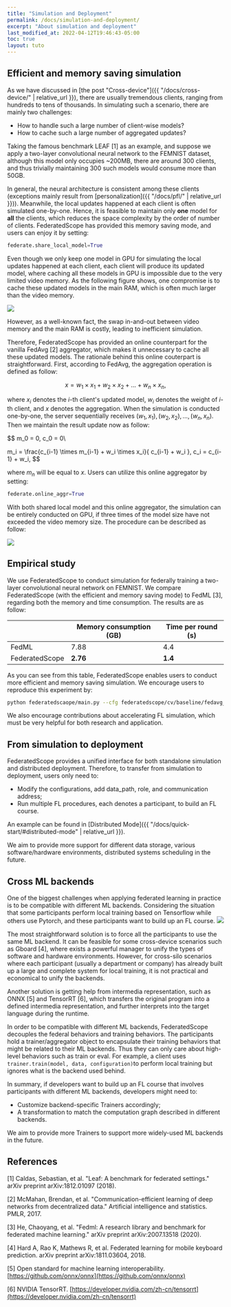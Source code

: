 ```yaml
---
title: "Simulation and Deployment"
permalink: /docs/simulation-and-deployment/
excerpt: "About simulation and deployment"
last_modified_at: 2022-04-12T19:46:43-05:00
toc: true
layout: tuto
---
```


## Efficient and memory saving simulation

As we have discussed in [the post "Cross-device"]({{ "/docs/cross-device/" | relative_url }}), there are usually tremendous clients, ranging from hundreds to tens of thousands. In simulating such a scenario, there are mainly two challenges:

- How to handle such a large number of client-wise models?
- How to cache such a large number of aggregated updates?

Taking the famous benchmark LEAF [1] as an example, and suppose we apply a two-layer convolutional neural network to the FEMNIST dataset, although this model only occupies ~200MB, there are around 300 clients, and thus trivially maintaining 300 such models would consume more than 50GB.

In general, the neural architecture is consistent among these clients (exceptions mainly result from [personalization]({{ "/docs/pfl/" | relative_url }})). Meanwhile, the local updates happened at each client is often simulated one-by-one. Hence, it is feasible to maintain only **one** model for **all** the clients, which reduces the space complexity by the order of number of clients. FederatedScope has provided this memory saving mode, and users can enjoy it by setting:

```python
federate.share_local_model=True
```

Even though we only keep one model in GPU for simulating the local updates happened at each client, each client will produce its updated model, where caching all these models in GPU is impossible due to the very limited video memory. As the following figure shows, one compromise is to cache these updated models in the main RAM, which is often much larger than the video memory.

![](https://img.alicdn.com/imgextra/i2/O1CN01IR7eiv1ltFxfwBxRD_!!6000000004876-0-tps-616-200.jpg#crop=0&crop=0&crop=1&crop=1&id=WDZm8&originHeight=200&originWidth=616&originalType=binary&ratio=1&rotation=0&showTitle=false&status=done&style=none&title=)

However, as a well-known fact, the swap in-and-out between video memory and the main RAM is costly, leading to inefficient simulation.

Therefore, FederatedScope has provided an online counterpart for the vanilla FedAvg [2] aggregator, which makes it unnecessary to cache all these updated models. The rationale behind this online couterpart is straightforward. First, according to FedAvg, the aggregation operation is defined as follow:

$$
x = w_1 \times x_1 + w_2 \times x_2 + \ldots + w_n \times x_n,
$$

where $x_i$ denotes the $i$-th client's updated model, $w_i$ denotes the weight of $i$-th client, and $x$ denotes the aggregation. When the simulation is conducted one-by-one, the server sequentially receives $(w_1, x_1), (w_2, x_2), \ldots, (w_n, x_n)$. Then we maintain the result update now as follow:

$$
m_0 = 0, c_0 = 0\\

m_i = \frac{c_{i-1} \times m_{i-1} + w_i \times x_i}{ c_{i-1} + w_i }, c_i = c_{i-1} + w_i,
$$

where $m_n$ will be equal to $x$. Users can utilize this online aggregator by setting:

```python
federate.online_aggr=True
```

With both shared local model and this online aggregator, the simulation can be entirely conducted on GPU, if three times of the model size have not exceeded the video memory size. The procedure can be described as follow:

![](https://img.alicdn.com/imgextra/i4/O1CN01XvADNu1gBDnwbg32c_!!6000000004103-0-tps-740-322.jpg#crop=0&crop=0&crop=1&crop=1&id=hHPzf&originHeight=322&originWidth=740&originalType=binary&ratio=1&rotation=0&showTitle=false&status=done&style=none&title=)

## Empirical study

We use FederatedScope to conduct simulation for federally training a two-layer convolutional neural network on FEMNIST. We compare FederatedScope (with the efficient and memory saving mode) to FedML [3], regarding both the memory and time consumption. The results are as follow:

|  | Memory consumption (GB) | Time per round (s) |
| --- | --- | --- |
| FedML | 7.88 | 4.4 |
| FederatedScope | **2.76** | **1.4** |


As you can see from this table, FederatedScope enables users to conduct more efficient and memory saving simulation. We encourage users to reproduce this experiment by:

```bash
python federatedscaope/main.py --cfg federatedscope/cv/baseline/fedavg_convnet2_on_femnist.yaml federate.share_local_model True federate.online_aggr True
```

We also encourage contributions about accelerating FL simulation, which must be very helpful for both research and application.


## From simulation to deployment

FederatedScope provides a unified interface for both standalone simulation and distributed deployment. Therefore, to transfer from simulation to deployment, users only need to:

- Modify the configurations, add data_path, role, and communication address;
- Run multiple FL procedures, each denotes a participant, to build an FL course.

An example can be found in [Distributed Mode]({{ "/docs/quick-start/#distributed-mode" | relative_url }}).

We aim to provide more support for different data storage,  various software/hardware environments,  distributed systems scheduling in the future.

## Cross ML backends

One of the biggest challenges when applying federated learning in practice is to be compatible with different ML backends. Considering the situation that some participants perform local training based on Tensorflow while others use Pytorch, and these participants want to build up an FL course.
![](https://img.alicdn.com/imgextra/i1/O1CN01bw6qmA1ouZx51CAJq_!!6000000005285-0-tps-1617-433.jpg)

The most straightforward solution is to force all the participants to use the same ML backend. It can be feasible for some cross-device scenarios such as Gboard [4], where exists a powerful manager to unify the types of software and hardware environments. However, for cross-silo scenarios where each participant (usually a department or company) has already built up a large and complete system for local training, it is not practical and economical to unify the backends. 

Another solution is getting help from intermedia representation, such as ONNX [5] and TensorRT [6], which transfers the original program into a defined intermedia representation, and further interprets into the target language during the runtime. 

In order to be compatible with different ML backends, FederatedScope decouples the federal behaviors and training behaviors. The participants hold a trainer/aggregator object to encapsulate their training behaviors that might be related to their ML backends. Thus they can only care about high-level behaviors such as train or eval. For example, a client uses `trainer.train(model, data, configuration)`to perform local training but ignores what is the backend used behind.

In summary, if developers want to build up an FL course that involves participants with different ML backends, developers might need to:

- Customize backend-specific Trainers accordingly;
- A transformation to match the computation graph described in different backends.

We aim to provide more Trainers to support more widely-used ML backends in the future. 

## References

[1] Caldas, Sebastian, et al. "Leaf: A benchmark for federated settings." arXiv preprint arXiv:1812.01097 (2018).

[2] McMahan, Brendan, et al. "Communication-efficient learning of deep networks from decentralized data." Artificial intelligence and statistics. PMLR, 2017.

[3] He, Chaoyang, et al. "Fedml: A research library and benchmark for federated machine learning." arXiv preprint arXiv:2007.13518 (2020).

[4] Hard A, Rao K, Mathews R, et al. Federated learning for mobile keyboard prediction. arXiv preprint arXiv:1811.03604, 2018.

[5] Open standard for machine learning interoperability. [https://github.com/onnx/onnx](https://github.com/onnx/onnx)

[6] NVIDIA TensorRT. [https://developer.nvidia.com/zh-cn/tensorrt](https://developer.nvidia.com/zh-cn/tensorrt)
